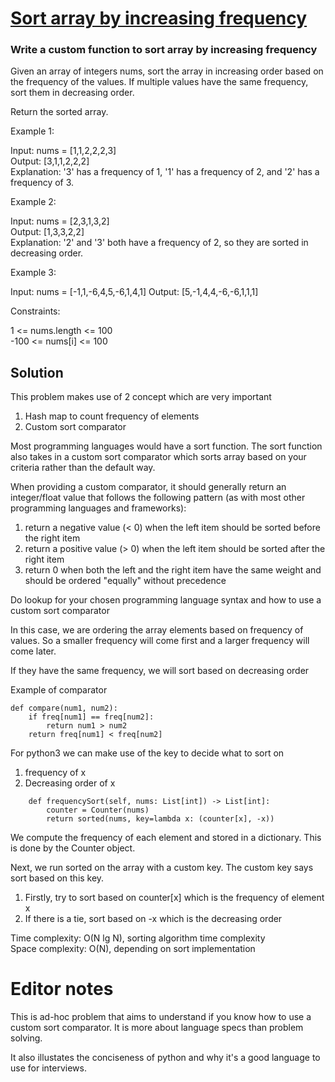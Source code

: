 # [Sort array by increasing frequency](https://leetcode.com/problems/sort-array-by-increasing-frequency/description/)

### Write a custom function to sort array by increasing frequency

Given an array of integers nums, sort the array in increasing order based on the frequency of the values. If multiple values have the same frequency, sort them in decreasing order.

Return the sorted array.

Example 1:

Input: nums = [1,1,2,2,2,3]\
Output: [3,1,1,2,2,2]\
Explanation: '3' has a frequency of 1, '1' has a frequency of 2, and '2' has a frequency of 3.

Example 2:

Input: nums = [2,3,1,3,2]\
Output: [1,3,3,2,2]\
Explanation: '2' and '3' both have a frequency of 2, so they are sorted in decreasing order.

Example 3:

Input: nums = [-1,1,-6,4,5,-6,1,4,1]
Output: [5,-1,4,4,-6,-6,1,1,1]
 

Constraints:

1 <= nums.length <= 100\
-100 <= nums[i] <= 100



## Solution

This problem makes use of 2 concept which are very important
1. Hash map to count frequency of elements
2. Custom sort comparator

Most programming languages would have a sort function. The sort function also takes in a custom sort comparator which sorts array based on your criteria rather than the default way.

When providing a custom comparator, it should generally return an integer/float value that follows the following pattern (as with most other programming languages and frameworks):
1. return a negative value (< 0) when the left item should be sorted before the right item
2. return a positive value (> 0) when the left item should be sorted after the right item
3. return 0 when both the left and the right item have the same weight and should be ordered "equally" without precedence

Do lookup for your chosen programming language syntax and how to use a custom sort comparator

In this case, we are ordering the array elements based on frequency of values. So a smaller frequency will come first and a larger frequency will come later.

If they have the same frequency, we will sort based on decreasing order

Example of comparator
```python3 []
def compare(num1, num2):
    if freq[num1] == freq[num2]:
        return num1 > num2
    return freq[num1] < freq[num2]
```

For python3 we can make use of the key to decide what to sort on
1. frequency of x
2. Decreasing order of x

```python3 []
    def frequencySort(self, nums: List[int]) -> List[int]:
        counter = Counter(nums)
        return sorted(nums, key=lambda x: (counter[x], -x))
```

We compute the frequency of each element and stored in a dictionary. This is done by the Counter object.

Next, we run sorted on the array with a custom key. The custom key says sort based on this key.
1. Firstly, try to sort based on counter[x] which is the frequency of element x
2. If there is a tie, sort based on -x which is the decreasing order


Time complexity: O(N lg N), sorting algorithm time complexity\
Space complexity: O(N), depending on sort implementation


# Editor notes

This is ad-hoc problem that aims to understand if you know how to use a custom sort comparator. It is more about language specs than problem solving.

It also illustates the conciseness of python and why it's a good language to use for interviews.
